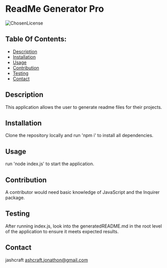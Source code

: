 # ReadMe Generator Pro

![ChosenLicense](https://img.shields.io/badge/license-WTFPL-blue.svg)

## Table Of Contents: 
  * [Description](#description)
  * [Installation](#installation)
  * [Usage](#usage)
  * [Contribution](#contribution)
  * [Testing](#testing)
  * [Contact](#contact)

## Description
This application allows the user to generate readme files for their projects.

## Installation 
Clone the repository locally and run 'npm i' to install all dependencies.

## Usage
run 'node index.js' to start the application.

## Contribution
A contributor would need basic knowledge of JavaScript and the Inquirer package.

## Testing
After running index.js, look into the generatedREADME.md in the root level of the application to ensure it meets expected results.

## Contact 
jashcraft
ashcraft.jonathon@gmail.com



